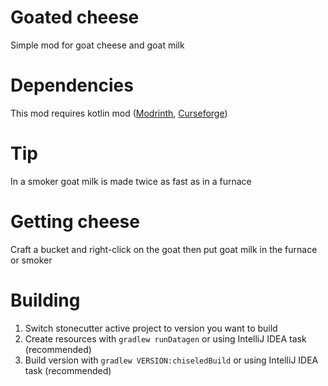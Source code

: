 # Goated cheese
Simple mod for goat cheese and goat milk

# Dependencies
This mod requires kotlin mod ([Modrinth](https://modrinth.com/mod/fabric-language-kotlin), [Curseforge](https://www.curseforge.com/minecraft/mc-mods/fabric-language-kotlin))

# Tip
In a smoker goat milk is made twice as fast as in a furnace

# Getting cheese
Craft a bucket and right-click on the goat then put goat milk in the furnace or smoker

# Building
1. Switch stonecutter active project to version you want to build
2. Create resources with `gradlew runDatagen` or using IntelliJ IDEA task (recommended)
3. Build version with `gradlew VERSION:chiseledBuild` or using IntelliJ IDEA task (recommended)